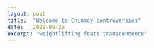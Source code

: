```yaml
---
layout: post
title:  "Welcome to Chinmoy controversies"
date:   2020-06-25
excerpt: "weightlifting feats transcendence"
---
```

